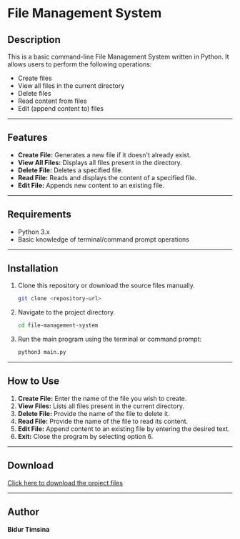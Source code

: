 
# File Management System  

## Description  
This is a basic command-line File Management System written in Python. It allows users to perform the following operations:  
- Create files  
- View all files in the current directory  
- Delete files  
- Read content from files  
- Edit (append content to) files  

---

## Features  
- **Create File:** Generates a new file if it doesn't already exist.  
- **View All Files:** Displays all files present in the directory.  
- **Delete File:** Deletes a specified file.  
- **Read File:** Reads and displays the content of a specified file.  
- **Edit File:** Appends new content to an existing file.  

---

## Requirements  
- Python 3.x  
- Basic knowledge of terminal/command prompt operations  

---

## Installation  

1. Clone this repository or download the source files manually.  
   ```bash
   git clone <repository-url>
   ```  

2. Navigate to the project directory.  
   ```bash
   cd file-management-system
   ```  

3. Run the main program using the terminal or command prompt:  
   ```bash
   python3 main.py
   ```  

---

## How to Use  

1. **Create File:** Enter the name of the file you wish to create.  
2. **View Files:** Lists all files present in the current directory.  
3. **Delete File:** Provide the name of the file to delete it.  
4. **Read File:** Provide the name of the file to read its content.  
5. **Edit File:** Append content to an existing file by entering the desired text.  
6. **Exit:** Close the program by selecting option 6.  

---

## Download  
[Click here to download the project files](https://example.com/download)  

---

## Author  
**Bidur Timsina**
